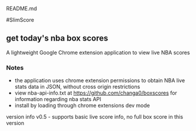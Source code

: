 README.md

#SlimScore

## get today's nba box scores

A lightweight Google Chrome extension application to view live NBA scores

### Notes
* the application uses chrome extension permissions to obtain NBA live stats data in JSON, without cross origin restrictions
* view nba-api-info.txt at https://github.com/changa0/boxscores for information regarding nba stats API
* install by loading through chrome extensions dev mode

version info
v0.5 - supports basic live score info, no full box score in this version